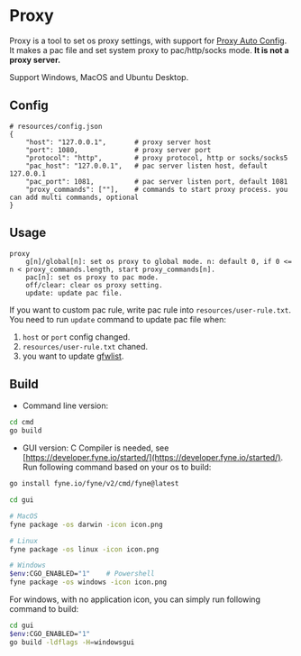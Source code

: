 
# Proxy

Proxy is a tool to set os proxy settings, with support for [Proxy Auto Config](https://en.wikipedia.org/wiki/Proxy_auto-config).
It makes a pac file and set system proxy to pac/http/socks mode. **It is not a proxy server.**

Support Windows, MacOS and Ubuntu Desktop.

## Config

```
# resources/config.json
{
    "host": "127.0.0.1",       # proxy server host
    "port": 1080,              # proxy server port
    "protocol": "http",        # proxy protocol, http or socks/socks5
    "pac_host": "127.0.0.1",   # pac server listen host, default 127.0.0.1
    "pac_port": 1081,          # pac server listen port, default 1081
    "proxy_commands": [""],    # commands to start proxy process. you can add multi commands, optional
}
```

## Usage

```
proxy
    g[n]/global[n]: set os proxy to global mode. n: default 0, if 0 <= n < proxy_commands.length, start proxy_commands[n].
    pac[n]: set os proxy to pac mode.
    off/clear: clear os proxy setting.
    update: update pac file.
```

If you want to custom pac rule, write pac rule into `resources/user-rule.txt`.  
You need to run `update` command to update pac file when:
1. `host` or `port` config changed.
2. `resources/user-rule.txt` chaned.
3. you want to update [gfwlist](https://github.com/gfwlist/gfwlist).

## Build

- Command line version:
```bash
cd cmd
go build
```

- GUI version:
C Compiler is needed, see [https://developer.fyne.io/started/](https://developer.fyne.io/started/). Run following command based on your os to build:

```bash
go install fyne.io/fyne/v2/cmd/fyne@latest

cd gui

# MacOS
fyne package -os darwin -icon icon.png

# Linux
fyne package -os linux -icon icon.png

# Windows
$env:CGO_ENABLED="1"    # Powershell
fyne package -os windows -icon icon.png
```

For windows, with no application icon, you can simply run following command to build:
```bash
cd gui
$env:CGO_ENABLED="1"
go build -ldflags -H=windowsgui
```
